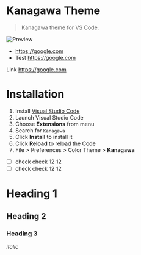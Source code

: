 # Kanagawa Theme

> Kanagawa theme for VS Code.

![Preview](images/preview.gif)

- https://google.com
- Test https://google.com

Link https://google.com

<div></abc>

# Installation

1.  Install [Visual Studio Code](https://code.visualstudio.com/)
2.  Launch Visual Studio Code
3.  Choose **Extensions** from menu
4.  Search for `Kanagawa`
5.  Click **Install** to install it
6.  Click **Reload** to reload the Code
7.  File > Preferences > Color Theme > **Kanagawa**

-[ ] check check 12 12
-[ ] check check 12 12

Heading 1
========

Heading 2
--------------

### Heading 3

*italic*